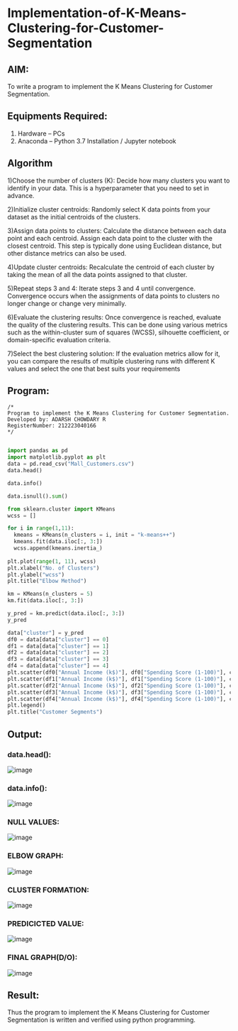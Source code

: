 # Implementation-of-K-Means-Clustering-for-Customer-Segmentation

## AIM:
To write a program to implement the K Means Clustering for Customer Segmentation.

## Equipments Required:
1. Hardware – PCs
2. Anaconda – Python 3.7 Installation / Jupyter notebook

## Algorithm
1)Choose the number of clusters (K): 
Decide how many clusters you want to identify in your data. This is a hyperparameter that you need to set in advance.

2)Initialize cluster centroids: 
Randomly select K data points from your dataset as the initial centroids of the clusters.

3)Assign data points to clusters: 
Calculate the distance between each data point and each centroid. Assign each data point to the cluster with the closest centroid. This step is typically  done using Euclidean distance, but other distance metrics can also be used.

4)Update cluster centroids: 
Recalculate the centroid of each cluster by taking the mean of all the data points assigned to that cluster.

5)Repeat steps 3 and 4: 
Iterate steps 3 and 4 until convergence. Convergence occurs when the assignments of data points to clusters no longer change or change very minimally.

6)Evaluate the clustering results: 
Once convergence is reached, evaluate the quality of the clustering results. This can be done using various metrics such as the within-cluster sum of squares (WCSS), silhouette coefficient, or domain-specific evaluation criteria.

7)Select the best clustering solution: 
If the evaluation metrics allow for it, you can compare the results of multiple clustering runs with different K values and select the one that best suits your requirements


## Program:
```
/*
Program to implement the K Means Clustering for Customer Segmentation.
Developed by: ADARSH CHOWDARY R
RegisterNumber: 212223040166
*/
```

```python

import pandas as pd
import matplotlib.pyplot as plt
data = pd.read_csv("Mall_Customers.csv")
data.head()

data.info()

data.isnull().sum()

from sklearn.cluster import KMeans
wcss = []

for i in range(1,11):
  kmeans = KMeans(n_clusters = i, init = "k-means++")
  kmeans.fit(data.iloc[:, 3:])
  wcss.append(kmeans.inertia_)
  
plt.plot(range(1, 11), wcss)
plt.xlabel("No. of Clusters")
plt.ylabel("wcss")
plt.title("Elbow Method")

km = KMeans(n_clusters = 5)
km.fit(data.iloc[:, 3:])

y_pred = km.predict(data.iloc[:, 3:])
y_pred

data["cluster"] = y_pred
df0 = data[data["cluster"] == 0]
df1 = data[data["cluster"] == 1]
df2 = data[data["cluster"] == 2]
df3 = data[data["cluster"] == 3]
df4 = data[data["cluster"] == 4]
plt.scatter(df0["Annual Income (k$)"], df0["Spending Score (1-100)"], c = "red", label = "cluster0")
plt.scatter(df1["Annual Income (k$)"], df1["Spending Score (1-100)"], c = "black", label = "cluster1")
plt.scatter(df2["Annual Income (k$)"], df2["Spending Score (1-100)"], c = "blue", label = "cluster2")
plt.scatter(df3["Annual Income (k$)"], df3["Spending Score (1-100)"], c = "green", label = "cluster3")
plt.scatter(df4["Annual Income (k$)"], df4["Spending Score (1-100)"], c = "magenta", label = "cluster4")
plt.legend()
plt.title("Customer Segments")
```

## Output:

### data.head():

![image](https://github.com/user-attachments/assets/845cc9e0-610b-4306-9051-ed4653e5b256)


### data.info():

![image](https://github.com/user-attachments/assets/65383537-0ac6-4170-942b-2b2ca648d2ef)


### NULL VALUES:

![image](https://github.com/user-attachments/assets/1b62501f-8c4b-4b86-b103-9bda9fb34f83)



### ELBOW GRAPH:

![image](https://github.com/user-attachments/assets/bc7cd5fd-5ca4-4ea5-8c8c-e6da8b70a15f)


### CLUSTER FORMATION:

![image](https://github.com/user-attachments/assets/4991a675-ae76-4526-bfd5-50fab1a3a86c)


### PREDICICTED VALUE:

![image](https://github.com/user-attachments/assets/7e2270a7-bb7c-4c7b-9fc1-ff0666ca2684)


### FINAL GRAPH(D/O):

![image](https://github.com/user-attachments/assets/c8f7a335-2c85-4e47-b8ac-170b010cc4b4)


## Result:
Thus the program to implement the K Means Clustering for Customer Segmentation is written and verified using python programming.
